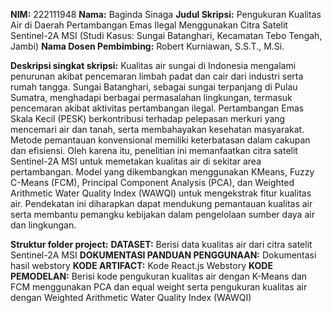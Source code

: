**NIM:** 222111948
**Nama:** Baginda Sinaga 
**Judul Skripsi:** Pengukuran Kualitas Air di Daerah Pertambangan Emas Ilegal Menggunakan Citra Satelit Sentinel-2A MSI (Studi Kasus: Sungai Batanghari, Kecamatan Tebo Tengah, Jambi)
**Nama Dosen Pembimbing:** Robert Kurniawan, S.S.T., M.Si. 


**Deskripsi singkat skripsi:** 
Kualitas air sungai di Indonesia mengalami penurunan akibat pencemaran limbah padat dan cair dari industri serta rumah tangga. Sungai Batanghari, sebagai sungai terpanjang di Pulau Sumatra, 
menghadapi berbagai permasalahan lingkungan, termasuk pencemaran akibat aktivitas pertambangan ilegal. Pertambangan Emas Skala Kecil (PESK) berkontribusi terhadap pelepasan merkuri yang mencemari air 
dan tanah, serta membahayakan kesehatan masyarakat. Metode pemantauan konvensional memiliki keterbatasan dalam cakupan dan efisiensi. Oleh karena itu, penelitian ini memanfaatkan citra 
satelit Sentinel-2A MSI untuk memetakan kualitas air di sekitar area pertambangan. Model yang dikembangkan menggunakan KMeans, Fuzzy C-Means (FCM), Principal Component Analysis 
(PCA), dan Weighted Arithmetic Water Quality Index (WAWQI) untuk mengekstrak fitur kualitas air. Pendekatan ini diharapkan dapat mendukung pemantauan kualitas air serta membantu 
pemangku kebijakan dalam pengelolaan sumber daya air dan lingkungan. 


**Struktur folder project:**
**DATASET:** Berisi data kualitas air dari citra satelit Sentinel-2A MSI
**DOKUMENTASI PANDUAN PENGGUNAAN:** Dokumentasi hasil webstory
**KODE ARTIFACT:** Kode React.js Webstory
**KODE PEMODELAN:** Berisi kode pengukuran kualitas air dengan K-Means dan FCM menggunakan PCA dan equal weight serta pengukuran kualitas air dengan Weighted Arithmetic Water Quality Index (WAWQI)

